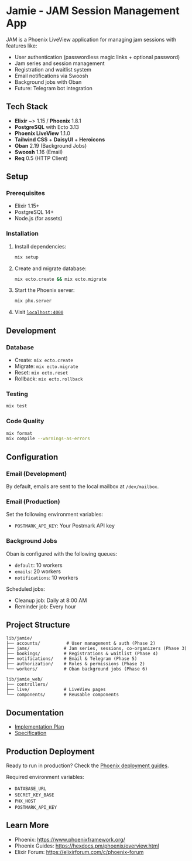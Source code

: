 # Jamie - JAM Session Management App

JAM is a Phoenix LiveView application for managing jam sessions with features like:
- User authentication (passwordless magic links + optional password)
- Jam series and session management
- Registration and waitlist system
- Email notifications via Swoosh
- Background jobs with Oban
- Future: Telegram bot integration

## Tech Stack

- **Elixir** ~> 1.15 / **Phoenix** 1.8.1
- **PostgreSQL** with Ecto 3.13
- **Phoenix LiveView** 1.1.0
- **Tailwind CSS** + **DaisyUI** + **Heroicons**
- **Oban** 2.19 (Background Jobs)
- **Swoosh** 1.16 (Email)
- **Req** 0.5 (HTTP Client)

## Setup

### Prerequisites

- Elixir 1.15+
- PostgreSQL 14+
- Node.js (for assets)

### Installation

1. Install dependencies:
   ```bash
   mix setup
   ```

2. Create and migrate database:
   ```bash
   mix ecto.create && mix ecto.migrate
   ```

3. Start the Phoenix server:
   ```bash
   mix phx.server
   ```

4. Visit [`localhost:4000`](http://localhost:4000)

## Development

### Database

- Create: `mix ecto.create`
- Migrate: `mix ecto.migrate`
- Reset: `mix ecto.reset`
- Rollback: `mix ecto.rollback`

### Testing

```bash
mix test
```

### Code Quality

```bash
mix format
mix compile --warnings-as-errors
```

## Configuration

### Email (Development)

By default, emails are sent to the local mailbox at `/dev/mailbox`.

### Email (Production)

Set the following environment variables:
- `POSTMARK_API_KEY`: Your Postmark API key

### Background Jobs

Oban is configured with the following queues:
- `default`: 10 workers
- `emails`: 20 workers
- `notifications`: 10 workers

Scheduled jobs:
- Cleanup job: Daily at 8:00 AM
- Reminder job: Every hour

## Project Structure

```
lib/jamie/
├── accounts/          # User management & auth (Phase 2)
├── jams/             # Jam series, sessions, co-organizers (Phase 3)
├── bookings/         # Registrations & waitlist (Phase 4)
├── notifications/    # Email & Telegram (Phase 5)
├── authorization/    # Roles & permissions (Phase 2)
└── workers/          # Oban background jobs (Phase 6)

lib/jamie_web/
├── controllers/
├── live/             # LiveView pages
└── components/       # Reusable components
```

## Documentation

- [Implementation Plan](IMPLEMENTATION_PLAN.md)
- [Specification](specification.md)

## Production Deployment

Ready to run in production? Check the [Phoenix deployment guides](https://hexdocs.pm/phoenix/deployment.html).

Required environment variables:
- `DATABASE_URL`
- `SECRET_KEY_BASE`
- `PHX_HOST`
- `POSTMARK_API_KEY`

## Learn More

* Phoenix: https://www.phoenixframework.org/
* Phoenix Guides: https://hexdocs.pm/phoenix/overview.html
* Elixir Forum: https://elixirforum.com/c/phoenix-forum

